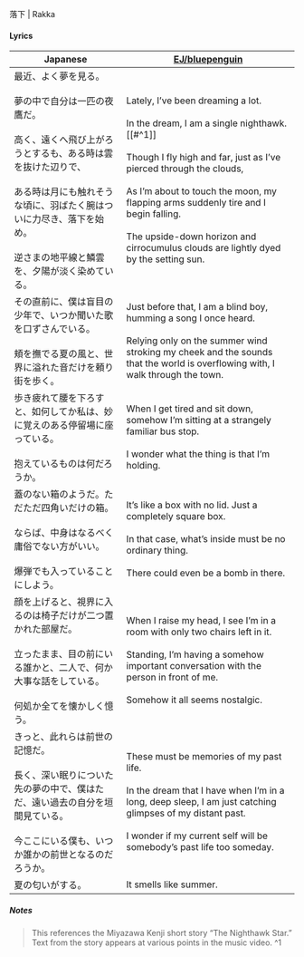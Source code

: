 落下 | Rakka
#### Lyrics

| Japanese                                                                                                                                        | [EJ/bluepenguin](https://ejtranslations.wordpress.com/2018/10/02/yorushika-rakka/)                                                                                                                                                                                                                                                                        |
| ----------------------------------------------------------------------------------------------------------------------------------------------- | --------------------------------------------------------------------------------------------------------------------------------------------------------------------------------------------------------------------------------------------------------------------------------------------------------------------------------------------------------- |
| 最近、よく夢を見る。<br><br>夢の中で自分は一匹の夜鷹だ。<br><br>高く、遠くへ飛び上がろうとするも、ある時は雲を抜けた辺りで、<br><br>ある時は月にも触れそうな頃に、羽ばたく腕はついに力尽き、落下を始め。<br><br>逆さまの地平線と鱗雲を、夕陽が淡く染めている。 | Lately, I’ve been dreaming a lot.<br><br>In the dream, I am a single nighthawk. [[#^1]]<br><br>Though I fly high and far, just as I’ve pierced through the clouds,<br><br>As I’m about to touch the moon, my flapping arms suddenly tire and I begin falling.<br><br>The upside-down horizon and cirrocumulus clouds are lightly dyed by the setting sun. |
| その直前に、僕は盲目の少年で、いつか聞いた歌を口ずさんでいる。<br><br>頬を撫でる夏の風と、世界に溢れた音だけを頼り街を歩く。                                                                              | Just before that, I am a blind boy, humming a song I once heard.<br><br>Relying only on the summer wind stroking my cheek and the sounds that the world is overflowing with, I walk through the town.                                                                                                                                                     |
| 歩き疲れて腰を下ろすと、如何してか私は、妙に覚えのある停留場に座っている。<br><br>抱えているものは何だろうか。                                                                                     | When I get tired and sit down, somehow I’m sitting at a strangely familiar bus stop.<br><br>I wonder what the thing is that I’m holding.                                                                                                                                                                                                                  |
| 蓋のない箱のようだ。ただただ四角いだけの箱。<br><br>ならば、中身はなるべく庸俗でない方がいい。<br><br>爆弾でも入っていることにしよう。                                                                     | It’s like a box with no lid. Just a completely square box.<br><br>In that case, what’s inside must be no ordinary thing.<br><br>There could even be a bomb in there.                                                                                                                                                                                      |
| 顔を上げると、視界に入るのは椅子だけが二つ置かれた部屋だ。<br><br>立ったまま、目の前にいる誰かと、二人で、何か大事な話をしている。<br><br>何処か全てを懐かしく憶う。                                                      | When I raise my head, I see I’m in a room with only two chairs left in it.<br><br>Standing, I’m having a somehow important conversation with the person in front of me.<br><br>Somehow it all seems nostalgic.                                                                                                                                            |
| きっと、此れらは前世の記憶だ。<br><br>長く、深い眠りについた先の夢の中で、僕はただ、遠い過去の自分を垣間見ている。<br><br>今ここにいる僕も、いつか誰かの前世となるのだろうか。                                                 | These must be memories of my past life.<br><br>In the dream that I have when I’m in a long, deep sleep, I am just catching glimpses of my distant past.<br><br>I wonder if my current self will be somebody’s past life too someday.                                                                                                                      |
| 夏の匂いがする。                                                                                                                                        | It smells like summer.                                                                                                                                                                                                                                                                                                                                    |
##### Notes
>This references the Miyazawa Kenji short story “The Nighthawk Star.” Text from the story appears at various points in the music video. ^1